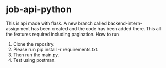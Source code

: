# job-api-python
This is api made with flask. A new branch called backend-intern-assignment has been created and the code has been added there. 
This all the features required including pagination.
How to run
1. Clone the repositry.
2. Please run pip install -r requirements.txt. 
3. Then run the main.py.
4. Test using postman.
